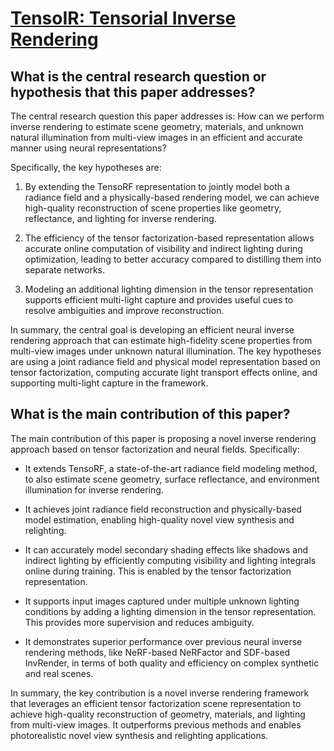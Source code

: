 # [TensoIR: Tensorial Inverse Rendering](https://arxiv.org/abs/2304.12461)

## What is the central research question or hypothesis that this paper addresses?

 The central research question this paper addresses is: How can we perform inverse rendering to estimate scene geometry, materials, and unknown natural illumination from multi-view images in an efficient and accurate manner using neural representations? 

Specifically, the key hypotheses are:

1. By extending the TensoRF representation to jointly model both a radiance field and a physically-based rendering model, we can achieve high-quality reconstruction of scene properties like geometry, reflectance, and lighting for inverse rendering.

2. The efficiency of the tensor factorization-based representation allows accurate online computation of visibility and indirect lighting during optimization, leading to better accuracy compared to distilling them into separate networks. 

3. Modeling an additional lighting dimension in the tensor representation supports efficient multi-light capture and provides useful cues to resolve ambiguities and improve reconstruction.

In summary, the central goal is developing an efficient neural inverse rendering approach that can estimate high-fidelity scene properties from multi-view images under unknown natural illumination. The key hypotheses are using a joint radiance field and physical model representation based on tensor factorization, computing accurate light transport effects online, and supporting multi-light capture in the framework.


## What is the main contribution of this paper?

 The main contribution of this paper is proposing a novel inverse rendering approach based on tensor factorization and neural fields. Specifically:

- It extends TensoRF, a state-of-the-art radiance field modeling method, to also estimate scene geometry, surface reflectance, and environment illumination for inverse rendering. 

- It achieves joint radiance field reconstruction and physically-based model estimation, enabling high-quality novel view synthesis and relighting.

- It can accurately model secondary shading effects like shadows and indirect lighting by efficiently computing visibility and lighting integrals online during training. This is enabled by the tensor factorization representation.

- It supports input images captured under multiple unknown lighting conditions by adding a lighting dimension in the tensor representation. This provides more supervision and reduces ambiguity.

- It demonstrates superior performance over previous neural inverse rendering methods, like NeRF-based NeRFactor and SDF-based InvRender, in terms of both quality and efficiency on complex synthetic and real scenes.

In summary, the key contribution is a novel inverse rendering framework that leverages an efficient tensor factorization scene representation to achieve high-quality reconstruction of geometry, materials, and lighting from multi-view images. It outperforms previous methods and enables photorealistic novel view synthesis and relighting applications.
